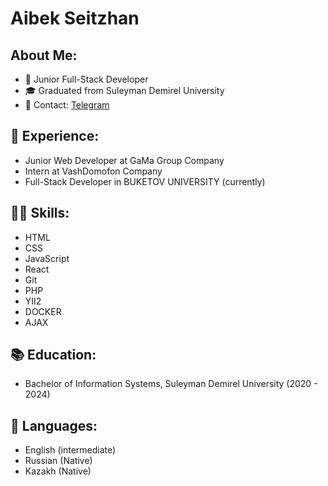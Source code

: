 # Aibek Seitzhan

##  About Me:

- 🌱 Junior Full-Stack Developer
- 🎓 Graduated from Suleyman Demirel University
- 📧 Contact: [Telegram](https://t.me/Aibekssss09)

## 💼 Experience:

- Junior Web Developer at GaMa Group Company 
- Intern at VashDomofon Company
- Full-Stack Developer in BUKETOV UNIVERSITY (currently)

## 👨‍💻 Skills:

- HTML
- CSS
- JavaScript
- React
- Git
- PHP
- YII2
- DOCKER
- AJAX

## 📚 Education:

- Bachelor of  Information Systems, Suleyman Demirel University (2020 - 2024)

## 💬 Languages:

- English (intermediate)
- Russian (Native)
- Kazakh (Native)

